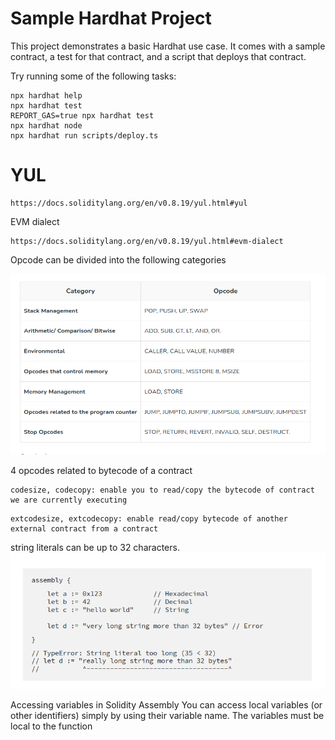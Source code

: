 # Sample Hardhat Project

This project demonstrates a basic Hardhat use case. It comes with a sample contract, a test for that contract, and a script that deploys that contract.

Try running some of the following tasks:

```shell
npx hardhat help
npx hardhat test
REPORT_GAS=true npx hardhat test
npx hardhat node
npx hardhat run scripts/deploy.ts
```

# YUL
```
https://docs.soliditylang.org/en/v0.8.19/yul.html#yul
```


EVM dialect
```
https://docs.soliditylang.org/en/v0.8.19/yul.html#evm-dialect
```

Opcode can be divided into the following categories

![img.png](img/img.png)


4 opcodes related to bytecode of a contract 
```
codesize, codecopy: enable you to read/copy the bytecode of contract we are currently executing
``` 

```
extcodesize, extcodecopy: enable read/copy bytecode of another external contract from a contract
```

string literals can be up to 32 characters.
![img2.png](img/img2.png)

Accessing variables in Solidity Assembly
You can access local variables (or other identifiers) simply by using their variable name. The variables must be local to the function